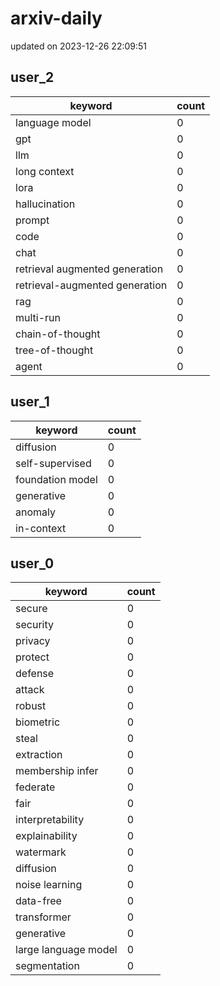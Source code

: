 # arxiv-daily
updated on 2023-12-26 22:09:51
## user_2
| keyword | count |
| - | - |
| language model | 0 |
| gpt | 0 |
| llm | 0 |
| long context | 0 |
| lora | 0 |
| hallucination | 0 |
| prompt | 0 |
| code | 0 |
| chat | 0 |
| retrieval augmented generation | 0 |
| retrieval-augmented generation | 0 |
| rag | 0 |
| multi-run | 0 |
| chain-of-thought | 0 |
| tree-of-thought | 0 |
| agent | 0 |
## user_1
| keyword | count |
| - | - |
| diffusion | 0 |
| self-supervised | 0 |
| foundation model | 0 |
| generative | 0 |
| anomaly | 0 |
| in-context | 0 |
## user_0
| keyword | count |
| - | - |
| secure | 0 |
| security | 0 |
| privacy | 0 |
| protect | 0 |
| defense | 0 |
| attack | 0 |
| robust | 0 |
| biometric | 0 |
| steal | 0 |
| extraction | 0 |
| membership infer | 0 |
| federate | 0 |
| fair | 0 |
| interpretability | 0 |
| explainability | 0 |
| watermark | 0 |
| diffusion | 0 |
| noise learning | 0 |
| data-free | 0 |
| transformer | 0 |
| generative | 0 |
| large language model | 0 |
| segmentation | 0 |
